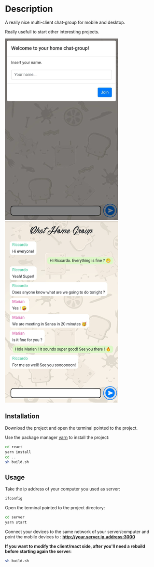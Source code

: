 # Description

A really nice multi-client chat-group for mobile and desktop.

Really usefull to start other interesting projects.

![Image of Intro](./intro.png)
![Image of Chat](./chat.png)

## Installation

Download the project and open the terminal pointed to the project.

Use the package manager [yarn](https://yarnpkg.com/lang/en/) to install the project:


```bash
cd react
yarn install
cd ..
sh build.sh
```

## Usage

Take the ip address of your computer you used as server:

```bash
ifconfig
```

Open the terminal pointed to the project directory:

```bash
cd server
yarn start
```

Connect your devices to the same network of your server/computer and point the mobile devices to :   **http://your.server.ip.address:3000**

**If you want to modify the client/react side, after you'll need a rebuild before starting again the server:**

```bash
sh build.sh
```

